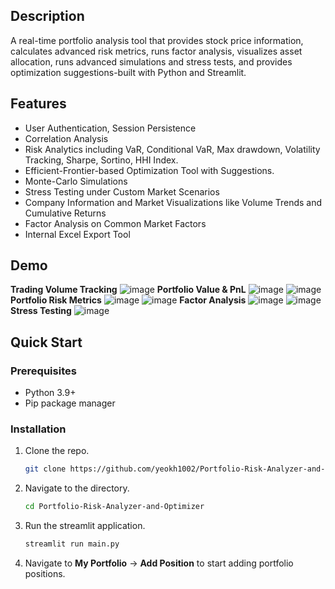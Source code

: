 
## Description

A real-time portfolio analysis tool that provides stock price information, calculates advanced risk metrics, runs factor analysis, visualizes asset allocation, runs advanced simulations and stress tests, and provides optimization suggestions-built with Python and Streamlit.

## Features

- User Authentication, Session Persistence
- Correlation Analysis 
- Risk Analytics including VaR, Conditional VaR, Max drawdown, Volatility Tracking, Sharpe, Sortino, HHI Index.
- Efficient-Frontier-based Optimization Tool with Suggestions.
- Monte-Carlo Simulations
- Stress Testing under Custom Market Scenarios
- Company Information and Market Visualizations like Volume Trends and Cumulative Returns
- Factor Analysis on Common Market Factors
- Internal Excel Export Tool

## Demo
**Trading Volume Tracking**
![image](https://github.com/user-attachments/assets/fe5320f3-6da5-4930-a19d-b634e7dba7ca)
**Portfolio Value & PnL**
![image](https://github.com/user-attachments/assets/1f9747a4-91e2-4fe1-8880-787b30209e2c)
![image](https://github.com/user-attachments/assets/fca3c9ab-175d-40ae-851b-b9f8e790ab60)
**Portfolio Risk Metrics**
![image](https://github.com/user-attachments/assets/e47fab28-7fef-4d61-8b81-3128dbfae492)
![image](https://github.com/user-attachments/assets/9eb8f43d-eb62-4b2f-b565-59f66d6fa7eb)
**Factor Analysis**
![image](https://github.com/user-attachments/assets/840a0f4d-355f-4607-be9a-92c8a3f75b51)
![image](https://github.com/user-attachments/assets/c82def3a-c06a-4bb7-9106-23b996fcad44)
**Stress Testing**
![image](https://github.com/user-attachments/assets/ff1eda22-730f-4ba2-8536-616ebf099a49)

## Quick Start

### Prerequisites
- Python 3.9+
- Pip package manager

### Installation
1. Clone the repo.
   ```bash
   git clone https://github.com/yeokh1002/Portfolio-Risk-Analyzer-and-Optimizer.git
2. Navigate to the directory.
   ```bash
   cd Portfolio-Risk-Analyzer-and-Optimizer
3. Run the streamlit application.
   ```bash
   streamlit run main.py
4. Navigate to **My Portfolio** -> **Add Position** to start adding portfolio positions.

